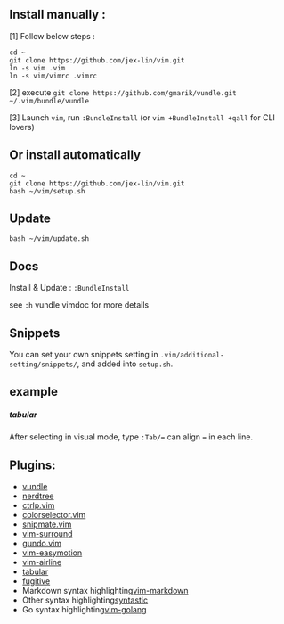 ## Install manually :

[1] Follow below steps :

    cd ~   
    git clone https://github.com/jex-lin/vim.git   
    ln -s vim .vim   
    ln -s vim/vimrc .vimrc    

[2] execute `git clone https://github.com/gmarik/vundle.git ~/.vim/bundle/vundle`

[3] Launch `vim`, run `:BundleInstall` (or `vim +BundleInstall +qall` for CLI lovers)

## Or install automatically

    cd ~
    git clone https://github.com/jex-lin/vim.git   
    bash ~/vim/setup.sh

## Update

    bash ~/vim/update.sh

## Docs

Install & Update : `:BundleInstall`

see `:h` vundle vimdoc for more details

## Snippets

You can set your own snippets setting in `.vim/additional-setting/snippets/`, and added into `setup.sh`.

## example

##### tabular

After selecting in visual mode, type `:Tab/=` can align `=` in each line.

## Plugins:

* [vundle](https://github.com/gmarik/vundle)   
* [nerdtree](https://github.com/scrooloose/nerdtree)   
* [ctrlp.vim](https://github.com/kien/ctrlp.vim)   
* [colorselector.vim](https://github.com/c9s/colorselector.vim)   
* [snipmate.vim](https://github.com/msanders/snipmate.vim)    
* [vim-surround](https://github.com/tpope/vim-surround)   
* [gundo.vim](https://github.com/sjl/gundo.vim)   
* [vim-easymotion](https://github.com/Lokaltog/vim-easymotion)   
* [vim-airline](https://github.com/bling/vim-airline)   
* [tabular](https://github.com/godlygeek/tabular)   
* [fugitive](https://github.com/tpope/vim-fugitive)   
* Markdown syntax highlighting[vim-markdown](https://github.com/plasticboy/vim-markdown.git)
* Other syntax highlighting[syntastic](https://github.com/scrooloose/syntastic.git)
* Go syntax highlighting[vim-golang](https://github.com/jnwhiteh/vim-golang.git)

